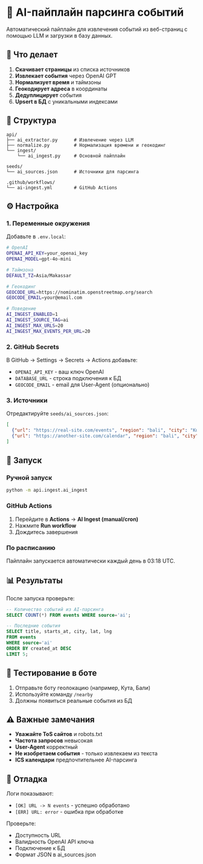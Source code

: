 # 🤖 AI-пайплайн парсинга событий

Автоматический пайплайн для извлечения событий из веб-страниц с помощью LLM и загрузки в базу данных.

## 🎯 Что делает

1. **Скачивает страницы** из списка источников
2. **Извлекает события** через OpenAI GPT
3. **Нормализует время** и таймзоны
4. **Геокодирует адреса** в координаты
5. **Дедуплицирует** события
6. **Upsert в БД** с уникальными индексами

## 📁 Структура

```
api/
├── ai_extractor.py      # Извлечение через LLM
├── normalize.py         # Нормализация времени и геокодинг
└── ingest/
    └── ai_ingest.py     # Основной пайплайн

seeds/
└── ai_sources.json      # Источники для парсинга

.github/workflows/
└── ai-ingest.yml        # GitHub Actions
```

## ⚙️ Настройка

### 1. Переменные окружения

Добавьте в `.env.local`:

```bash
# OpenAI
OPENAI_API_KEY=your_openai_key
OPENAI_MODEL=gpt-4o-mini

# Таймзона
DEFAULT_TZ=Asia/Makassar

# Геокодинг
GEOCODE_URL=https://nominatim.openstreetmap.org/search
GEOCODE_EMAIL=your@email.com

# Поведение
AI_INGEST_ENABLED=1
AI_INGEST_SOURCE_TAG=ai
AI_INGEST_MAX_URLS=20
AI_INGEST_MAX_EVENTS_PER_URL=20
```

### 2. GitHub Secrets

В GitHub → Settings → Secrets → Actions добавьте:

- `OPENAI_API_KEY` - ваш ключ OpenAI
- `DATABASE_URL` - строка подключения к БД
- `GEOCODE_EMAIL` - email для User-Agent (опционально)

### 3. Источники

Отредактируйте `seeds/ai_sources.json`:

```json
[
  {"url": "https://real-site.com/events", "region": "bali", "city": "Kuta"},
  {"url": "https://another-site.com/calendar", "region": "bali", "city": "Canggu"}
]
```

## 🚀 Запуск

### Ручной запуск

```bash
python -m api.ingest.ai_ingest
```

### GitHub Actions

1. Перейдите в **Actions** → **AI Ingest (manual/cron)**
2. Нажмите **Run workflow**
3. Дождитесь завершения

### По расписанию

Пайплайн запускается автоматически каждый день в 03:18 UTC.

## 📊 Результаты

После запуска проверьте:

```sql
-- Количество событий из AI-парсинга
SELECT COUNT(*) FROM events WHERE source='ai';

-- Последние события
SELECT title, starts_at, city, lat, lng 
FROM events 
WHERE source='ai' 
ORDER BY created_at DESC 
LIMIT 5;
```

## 🔧 Тестирование в боте

1. Отправьте боту геолокацию (например, Кута, Бали)
2. Используйте команду `/nearby`
3. Должны появиться реальные события из БД

## ⚠️ Важные замечания

- **Уважайте ToS сайтов** и robots.txt
- **Частота запросов** невысокая
- **User-Agent** корректный
- **Не изобретаем события** - только извлекаем из текста
- **ICS календари** предпочтительнее AI-парсинга

## 🐛 Отладка

Логи показывают:
- `[OK] URL -> N events` - успешно обработано
- `[ERR] URL: error` - ошибка при обработке

Проверьте:
- Доступность URL
- Валидность OpenAI API ключа
- Подключение к БД
- Формат JSON в ai_sources.json
